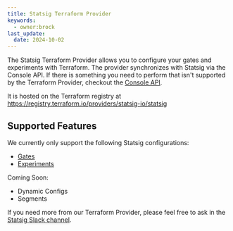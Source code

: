 ```yaml
---
title: Statsig Terraform Provider
keywords:
  - owner:brock
last_update:
  date: 2024-10-02
---
```


The Statsig Terraform Provider allows you to configure your gates and experiments with Terraform. The provider synchronizes with Statsig via the Console API. If there is something you need to perform that isn't supported by the Terraform Provider, checkout the [Console API](/console-api/introduction).

It is hosted on the Terraform registry at https://registry.terraform.io/providers/statsig-io/statsig

## Supported Features

We currently only support the following Statsig configurations:

- [Gates](/integrations/terraform/terraform_gate)
- [Experiments](/integrations/terraform/terraform_experiment)

Coming Soon:

- Dynamic Configs
- Segments

If you need more from our Terraform Provider, please feel free to ask in the [Statsig Slack channel](https://statsig.com/slack).
